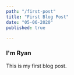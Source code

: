 ```yaml
---
path: "/first-post"
title: "First Blog Post"
date: "05-06-2020"
published: true

---
```


### I'm Ryan

This is my first blog post.
